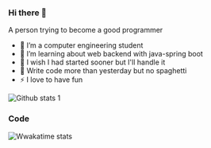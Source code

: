 ### Hi there 👋


A person trying to become a good programmer

- 🔭 I’m a  computer engineering student
- 🌱 I’m learning about web backend with java-spring boot
- 🤔 I wish I had started sooner but I'll handle it
- 🥅 Write code more than yesterday but no spaghetti
- ⚡ I love to have fun 

![Github stats 1](https://github-readme-stats.vercel.app/api?username=esraaaa-dev&show_icons=true&theme=gradient) 

### Code

![Wwakatime stats](https://github-readme-stats-taupe-two.vercel.app/api/wakatime?username=ari&hide_title=true&hide_border=true&langs_count=5&bg_color=00000000&text_color=777)






